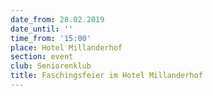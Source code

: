 ```yaml
---
date_from: 28.02.2019
date_until: ''
time_from: '15:00'
place: Hotel Millanderhof
section: event
club: Seniorenklub
title: Faschingsfeier im Hotel Millanderhof
---
```


